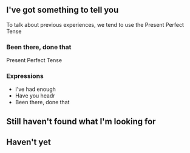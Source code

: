
## I've got something to tell you
To talk about previous experiences, we tend to use the Present Perfect Tense


### Been there, done that
Present Perfect Tense

### Expressions
- I've had enough
- Have you headr
- Been there, done that

## Still haven't found what I'm looking for

## Haven't yet
